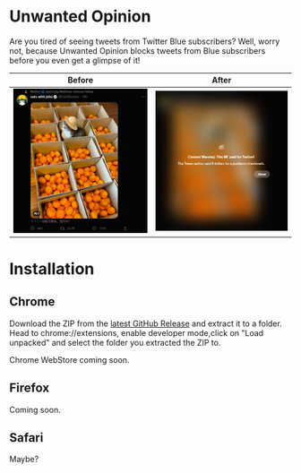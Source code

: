 # Unwanted Opinion

Are you tired of seeing tweets from Twitter Blue subscribers? Well, worry not, because Unwanted Opinion blocks tweets from Blue subscribers before you even get a glimpse of it!

| Before                 | After                 |
| ---------------------- | --------------------- |
| ![](/media/before.png) | ![](/media/after.png) |

# Installation

## Chrome

Download the ZIP from the [latest GitHub Release](https://github.com/X1nto/unwanted-opinion/releases/latest) and extract it to a folder. Head to chrome://extensions, enable developer mode,click on "Load unpacked" and select the folder you extracted the ZIP to.

Chrome WebStore coming soon.

## Firefox

Coming soon.

## Safari

Maybe?
